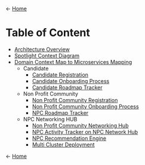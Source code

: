 <- [Home](../README.md) 

# Table of Content
- [Architecture Overview](./1_Arch_Overview.md) 
- [Spotlight Context Diagram](./2_Arch_SpotlightContextDiagram.md) 
- [Domain Context Map to Microservices Mapping](./5_Arch_DomainContextMaptoMicroservicesMapping.md)
  - Candidate 
    - [Candidate Registration](./6_Arch_CandidateRegistration.md)
    - [Candidate Onboarding Process](./7_Arch_CandidateOnboardingProcess.md)
    - [Candidate Roadmap Tracker](./8_Arch_CandidateRoadmapTracker.md)
  - Non Profit Community
    - [Non Profit Community Registration](./9_Arch_NonProfitCommunityRegistration.md)
    - [Non Profit Community Onboarding Process](./9_1_Arch_NonProfitCommunityOnboardingProcess.md)
    - [NPC Roadmap Tracker](./10_Arch_NPCRoadmapTracker.md)
   - NPC Networking HUB  
      - [Non Profit Community Networking Hub](./11_Arch_NonProfitCommunityNetworkingHUB.md)
      - [NPC Activity Tracker on NPC Network Hub](./12_Arch_NPCActivityTrackeronNPCNetworkHUB.md)
      - [NPC Recommendation Engine](./13_Arch_NPCRecommendationEngine.md)
      - [Multi Cluster Deployment](./14_Arch_FabricCausalClusterandNosinglepointoffailure.md)

<- [Home](../README.md) 
